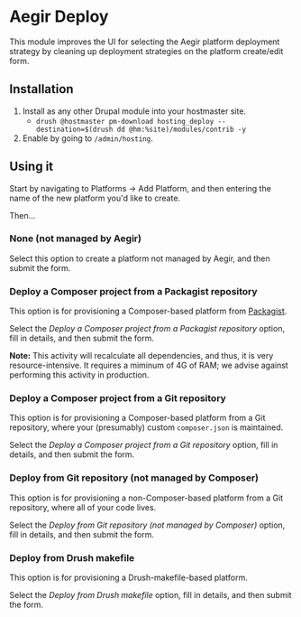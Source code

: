 Aegir Deploy
=============

This module improves the UI for selecting the Aegir platform deployment strategy by cleaning up deployment strategies on the platform create/edit form.

Installation
------------

1. Install as any other Drupal module into your hostmaster site.
    * `drush @hostmaster pm-download hosting_deploy --destination=$(drush dd @hm:%site)/modules/contrib -y`
2. Enable by going to `/admin/hosting`.

Using it
--------

Start by navigating to Platforms -> Add Platform, and then entering the name of the new platform you'd like to create.

Then...

### None (not managed by Aegir)

Select this option to create a platform not managed by Aegir, and then submit the form.

### Deploy a Composer project from a Packagist repository

This option is for provisioning a Composer-based platform from [Packagist](https://packagist.org/).

Select the *Deploy a Composer project from a Packagist repository* option, fill in details, and then submit the form.

**Note:** This activity will recalculate all dependencies, and thus, it is very resource-intensive. It requires a miminum of 4G of RAM; we advise against performing this activity in production.

### Deploy a Composer project from a Git repository

This option is for provisioning a Composer-based platform from a Git repository, where your (presumably) custom `composer.json` is maintained.

Select the *Deploy a Composer project from a Git repository* option, fill in details, and then submit the form.

### Deploy from Git repository (not managed by Composer)

This option is for provisioning a non-Composer-based platform from a Git repository, where all of your code lives.

Select the *Deploy from Git repository (not managed by Composer)* option, fill in details, and then submit the form.

### Deploy from Drush makefile

This option is for provisioning a Drush-makefile-based platform.

Select the *Deploy from Drush makefile* option, fill in details, and then submit the form.
